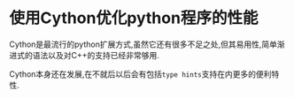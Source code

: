 # 使用Cython优化python程序的性能

Cython是最流行的python扩展方式,虽然它还有很多不足之处,但其易用性,简单渐进式的语法以及对C++的支持已经非常够用.

Cython本身还在发展,在不就后以后会有包括`type hints`支持在内更多的便利特性.
